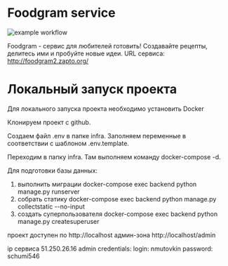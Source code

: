 # Foodgram service

![example workflow](https://github.com/nmutovkin/foodgram-project-react/actions/workflows/foodgram_workflow.yml/badge.svg)

Foodgram - сервис для любителей готовить! Создавайте рецепты, делитесь ими и пробуйте новые идеи.
URL сервиса: http://foodgram2.zapto.org/

# Локальный запуск проекта

Для локального запуска проекта необходимо установить Docker

Клонируем проект с github.

Создаем файл .env в папке infra. Заполняем переменные в соответствии с шаблоном .env.template.

Переходим в папку infra. Там выполняем команду docker-compose -d.

Для подготовки базы данных:

1) выполнить миграции docker-compose exec backend python manage.py runserver
2) собрать статику docker-compose exec backend python manage.py collectstatic --no-input
3) создать суперпользователя docker-compose exec backend python manage.py createsuperuser

проект доступен по http://localhost
админ-зона http://localhost/admin

ip сервиса 51.250.26.16
admin credentials:
login: nmutovkin
password: schumi546
